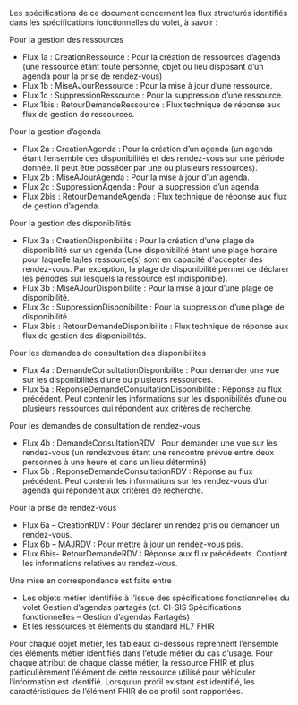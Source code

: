 Les spécifications de ce document concernent les flux structurés identifiés dans les spécifications fonctionnelles du volet, à savoir :

Pour la gestion des ressources

* Flux 1a : CreationRessource : Pour la création de ressources d’agenda (une ressource étant toute personne, objet ou lieu disposant d’un agenda pour la prise de rendez-vous)
* Flux 1b : MiseAJourRessource : Pour la mise à jour d’une ressource.
* Flux 1c : SuppressionRessource : Pour la suppression d’une ressource.
* Flux 1bis : RetourDemandeRessource : Flux technique de réponse aux flux de gestion de ressources.

Pour la gestion d’agenda

* Flux 2a : CreationAgenda : Pour la création d’un agenda (un agenda étant l’ensemble des disponibilités et des rendez-vous sur une période donnée. Il peut être posséder par une ou plusieurs ressources).
* Flux 2b : MiseAJourAgenda : Pour la mise à jour d’un agenda.
* Flux 2c : SuppressionAgenda : Pour la suppression d’un agenda.
* Flux 2bis : RetourDemandeAgenda : Flux technique de réponse aux flux de gestion d’agenda.

Pour la gestion des disponibilités

* Flux 3a : CreationDisponibilite : Pour la création d’une plage de disponibilité sur un agenda (Une disponibilité étant une plage horaire pour laquelle la/les ressource(s) sont en capacité d'accepter des rendez-vous. Par exception, la plage de disponibilité permet de déclarer les périodes sur lesquels la ressource est indisponible).
* Flux 3b : MiseAJourDisponibilite : Pour la mise à jour d’une plage de disponibilité.
* Flux 3c : SuppressionDisponibilite : Pour la suppression d’une plage de disponibilité.
* Flux 3bis : RetourDemandeDisponibilite : Flux technique de réponse aux flux de gestion des disponibilités.

Pour les demandes de consultation des disponibilités

* Flux 4a : DemandeConsultationDisponibilite : Pour demander une vue sur les disponibilités d’une ou plusieurs ressources.
* Flux 5a : ReponseDemandeConsultationDisponibilite : Réponse au flux précédent. Peut contenir les informations sur les disponibilités d’une ou plusieurs ressources qui répondent aux critères de recherche.

Pour les demandes de consultation de rendez-vous

* Flux 4b : DemandeConsultationRDV : Pour demander une vue sur les rendez-vous (un rendezvous étant une rencontre prévue entre deux personnes à une heure et dans un lieu déterminé)
* Flux 5b : ReponseDemandeConsultationRDV : Réponse au flux précédent. Peut contenir les informations sur les rendez-vous d’un agenda qui répondent aux critères de recherche.

Pour la prise de rendez-vous

* Flux 6a – CreationRDV : Pour déclarer un rendez pris ou demander un rendez-vous.
* Flux 6b – MAJRDV : Pour mettre à jour un rendez-vous pris.
* Flux 6bis- RetourDemandeRDV : Réponse aux flux précédents. Contient les informations relatives au rendez-vous.

Une mise en correspondance est faite entre :

* Les objets métier identifiés à l’issue des spécifications fonctionnelles du volet Gestion d’agendas partagés (cf. CI-SIS Spécifications fonctionnelles – Gestion d’agendas Partagés)
* Et les ressources et éléments du standard HL7 FHIR

Pour chaque objet métier, les tableaux ci-dessous reprennent l’ensemble des éléments métier identifiés dans l’étude métier du cas d’usage. Pour chaque attribut de chaque classe métier, la ressource FHIR et plus particulièrement l’élément de cette ressource utilisé pour véhiculer l’information est identifié. Lorsqu’un profil existant est identifié, les caractéristiques de l’élément FHIR de ce profil sont rapportées.

